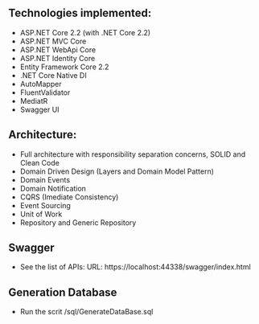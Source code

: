 ## Technologies implemented:

- ASP.NET Core 2.2 (with .NET Core 2.2)
 - ASP.NET MVC Core 
 - ASP.NET WebApi Core
 - ASP.NET Identity Core
- Entity Framework Core 2.2
- .NET Core Native DI
- AutoMapper
- FluentValidator
- MediatR
- Swagger UI

## Architecture:

- Full architecture with responsibility separation concerns, SOLID and Clean Code
- Domain Driven Design (Layers and Domain Model Pattern)
- Domain Events
- Domain Notification
- CQRS (Imediate Consistency)
- Event Sourcing
- Unit of Work
- Repository and Generic Repository

## Swagger

- See the list of APIs: URL: https://localhost:44338/swagger/index.html

## Generation Database

- Run the scrit /sql/GenerateDataBase.sql